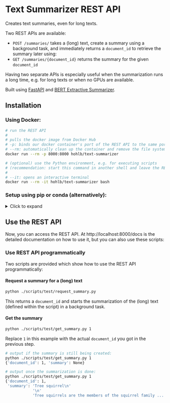 # Text Summarizer REST API
Creates text summaries, even for long texts. 

Two REST APIs are available:
* `POST /summaries/` takes a (long) text, create a summary using a background task, and immediately returns a `document_id` to retrieve the summary later using:
* `GET /summaries/{document_id}` returns the summary for the given `document_id`

Having two separate APIs is especially useful when the summarization runs a long time, e.g. for long texts or when no GPUs are available.

Built using [FastAPI](https://fastapi.tiangolo.com/) and [BERT Extractive Summarizer](https://github.com/dmmiller612/bert-extractive-summarizer).

## Installation

### Using Docker:
```bash
# run the REST API
#
# pulls the docker image from Docker Hub
# -p: binds our docker container's port of the REST API to the same port (8000) on the host machine
# --rm: automatically clean up the container and remove the file system when the container exits
docker run --rm -p 8000:8000 hohlb/text-summarizer

# (optional) use the Python environment, e.g. for executing scripts
# (recommendation: start this command in another shell and leave the REST API running via the above command)
#
# --it: opens an interactive terminal
docker run --rm -it hohlb/text-summarizer bash
```

### Setup using pip or conda (alternatively):
<details>
  <summary>Click to expand</summary>

  #### Create a virtual environment for pip:
  Python 3.6 or higher is supported.

  ```bash
  # change the working directory to our codebase
  cd text-summarizer

  # create a virtual Python environment in current directory (optional, but recommended)
  python3 -m venv .venv

  # activate the virtual Python environment we just created
  source .venv/bin/activate
  # if you are not using the bash shell, you can take the right command from the table
  # "Command to activate virtual environment" at https://docs.python.org/3/library/venv.html

  # update the virtual environment's package manager
  python3 -m pip install --upgrade pip
  ```

  #### Create a virtual environment using conda (alternatively):
  ```bash
  # change the working directory to our codebase
  cd text-summarizer

  # update the package (and environment) manager
  conda update conda

  # create a new conda environment in the current directory
  conda create --prefix ./.venv
  conda activate .venv/

  # search for packages on the better maintained "conda-forge" channel before using the default channel
  conda config --env --add channels conda-forge

  # use Python 3.8
  conda install python=3.8
  ```

  #### Install the necessary Python packages:
  ```bash
  python -m pip install -r requirements.txt
  ```
  This also works if you are using a `conda` environment.
    
  Check if the packages were installated correctly
  ```bash
  python -c "import torch; import transformers; import summarizer; import fastapi; import uvicorn; import multipart; import requests"
  ```
  If you see no (error) messages, the installation went well.

  #### Build the database
  ```bash
  python ./scripts/create_database.py
  ```
  This SQLite database holds the summaries and their `document_id`. You can delete the database at any time and rebuild it using this script.

  #### Serve the REST API
  If you used `pip` or `conda`, run
  ```bash
  uvicorn main:app
  ```
</details>

## Use the REST API
Now, you can access the REST API. At http://localhost:8000/docs is the detailed documentation on how to use it, but you can also use these scripts:

### Use REST API programmatically
Two scripts are provided which show how to use the REST API programmatically:

#### Request a summary for a (long) text
```bash
python ./scripts/test/request_summary.py
```

This returns a `document_id` and starts the summarization of the (long) text (defined within the script) in a background task.

#### Get the summary
```bash
python ./scripts/test/get_summary.py 1
```

Replace `1` in this example with the actual `document_id` you got in the previous step.

```bash
# output if the summary is still being created:
python ./scripts/test/get_summary.py 1
{'document_id': 1, 'summary': None}

# output once the summarization is done:
python ./scripts/test/get_summary.py 1
{'document_id': 1,
 'summary': 'Tree squirrel\n'
            '\n'
            'Tree squirrels are the members of the squirrel family ...'}

```
